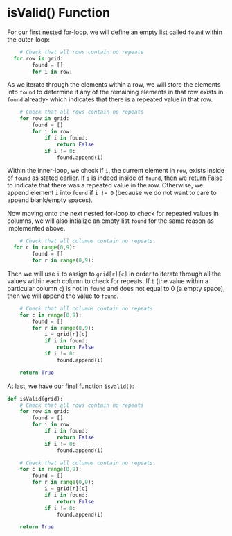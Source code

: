 <!--title={isValid()}-->

<!--badges={Algorithmns:36}-->

<!--concepts{Indexing 2D Lists, For Loops}-->

# isValid() Function

For our first nested for-loop, we will define an empty list called `found` within the outer-loop:

```python
	# Check that all rows contain no repeats
  for row in grid:
		found = []
		for i in row:
```

As we iterate through the elements within a row, we will store the elements into `found` to determine if any of the remaining elements in that row exists in `found` already- which indicates that there is a repeated value in that row. 

```python
	# Check that all rows contain no repeats
	for row in grid:
		found = []
		for i in row:
			if i in found:
				return False
			if i != 0:
				found.append(i)
```

Within the inner-loop, we check if `i`, the current element in `row`, exists inside of `found` as stated earlier. If `i` is indeed inside of `found`, then we return False to indicate that there was a repeated value in the row. Otherwise, we append element `i`  into `found` if `i != 0` (because we do not want to care to append blank/empty spaces).



Now moving onto the next nested for-loop to check for repeated values in columns, we will also intialize an empty list `found` for the same reason as implemented above.

```python
	# Check that all columns contain no repeats
  for c in range(0,9):
		found = []
		for r in range(0,9):
```



Then we will use `i` to assign to `grid[r][c]`  in order to iterate through all the values within each column to  check for repeats. If `i` (the value within a particular column `c`) is not in `found` and does not equal to 0 (a empty space), then we will append the value to `found`.

```python
	# Check that all columns contain no repeats
	for c in range(0,9):
		found = []
		for r in range(0,9):
			i = grid[r][c]
			if i in found:
				return False
			if i != 0:
				found.append(i)

	return True
```



At last, we have our final function `isValid()`:

```python
def isValid(grid):
	# Check that all rows contain no repeats
	for row in grid:
		found = []
		for i in row:
			if i in found:
				return False
			if i != 0:
				found.append(i)

	# Check that all columns contain no repeats
	for c in range(0,9):
		found = []
		for r in range(0,9):
			i = grid[r][c]
			if i in found:
				return False
			if i != 0:
				found.append(i)

	return True
```

